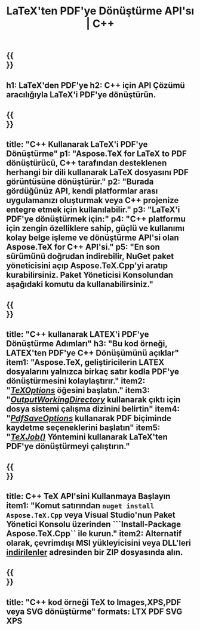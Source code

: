 ﻿---
translation: true
template: /_templates/_conversion-child-cpp.md
title: LaTeX'ten PDF'ye Dönüştürme API'sı | C++
description: LaTeX'ten PDF'ye dönüştürme işlevi. Bu şirket içi C++ kitaplığını projenize entegre edin veya LaTeX'i PDF'ye dönüştürmek için platformlar arası uygulamaları kullanın.
keywords: lateksten pdf api cpp'ye, latex2pdf c++'ı entegre eder
url: /cpp/conversion/latex-to-pdf/
family: tex
platformtag: cpp
feature: conversion
informat: LATEX
outformat: PDF
otherformats: BMP PNG JPEG TIFF SVG XPS
---

{{<section banner>}}
---
h1: LaTeX'den PDF'ye
h2: C++ için API Çözümü aracılığıyla LaTeX'i PDF'ye dönüştürün.
---

{{<section overview>}}
---
title: "C++ Kullanarak LaTeX'i PDF'ye Dönüştürme"
p1: "Aspose.TeX for LaTeX to PDF dönüştürücü, C++ tarafından desteklenen herhangi bir dili kullanarak LaTeX dosyasını PDF görüntüsüne dönüştürür."
p2: "Burada gördüğünüz API, kendi platformlar arası uygulamanızı oluşturmak veya C++ projenize entegre etmek için kullanılabilir."
p3: "LaTeX'i PDF'ye dönüştürmek için:"
p4: "C++ platformu için zengin özelliklere sahip, güçlü ve kullanımı kolay belge işleme ve dönüştürme API'si olan Aspose.TeX for C++ API'si."
p5: "En son sürümünü doğrudan indirebilir, NuGet paket yöneticisini açıp Aspose.TeX.Cpp'yi aratıp kurabilirsiniz. Paket Yöneticisi Konsolundan aşağıdaki komutu da kullanabilirsiniz."
---

{{<section feature1>}}
---
title: "C++ kullanarak LATEX'i PDF'ye Dönüştürme Adımları"
h3: "Bu kod örneği, LATEX'ten PDF'ye C++ Dönüşümünü açıklar"
item1: "Aspose.TeX, geliştiricilerin LATEX dosyalarını yalnızca birkaç satır kodla PDF'ye dönüştürmesini kolaylaştırır."
item2: "[*TeXOptions*](https://reference.aspose.com/tex/cpp/class/aspose.te_x.te_x_options) öğesini başlatın."
item3: "[*OutputWorkingDirectory*](https://reference.aspose.com/tex/cpp/class/aspose.te_x.te_x_options#aa4f4ea6dab7db5ba1b40800495f16f63) kullanarak çıktı için dosya sistemi çalışma dizinini belirtin"
item4: "[*PdfSaveOptions*](https://reference.aspose.com/tex/cpp/class/aspose.te_x.presentation.image.pdf_save_options) kullanarak PDF biçiminde kaydetme seçeneklerini başlatın"
item5: "[*TeXJob()*](https://reference.aspose.com/tex/cpp/class/aspose.te_x.te_x_job) Yöntemini kullanarak LaTeX'ten PDF'ye dönüştürmeyi çalıştırın."
---

{{<section feature2>}}
---
title: C++ TeX API'sini Kullanmaya Başlayın
item1: "Komut satırından ```nuget install Aspose.TeX.Cpp``` veya Visual Studio'nun Paket Yönetici Konsolu üzerinden ```Install-Package Aspose.TeX.Cpp`` ile kurun."
item2: Alternatif olarak, çevrimdışı MSI yükleyicisini veya DLL'leri [indirilenler](https://downloads.aspose.com/tex/cpp) adresinden bir ZIP dosyasında alın.
---

{{<section widget>}}
---
title: "C++ kod örneği TeX to Images,XPS,PDF veya SVG dönüştürme"
formats: LTX PDF SVG XPS
---
